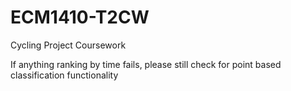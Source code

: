 # ECM1410-T2CW
Cycling Project Coursework

If anything ranking by time fails, please still check for point based classification functionality
